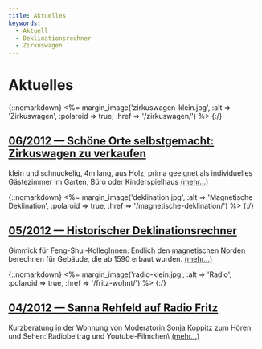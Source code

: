 ```yaml
---
title: Aktuelles
keywords:
  - Aktuell
  - Deklinationsrechner
  - Zirkuswagen
---
```


# Aktuelles

{::nomarkdown}
<%= margin_image('zirkuswagen-klein.jpg', :alt => 'Zirkuswagen', :polaroid => true, :href => '/zirkuswagen/') %>
{:/}

## [06/2012 — Schöne Orte selbstgemacht: Zirkuswagen zu verkaufen](/zirkuswagen/)

klein und schnuckelig, 4m lang, aus Holz, prima geeignet als individuelles Gästezimmer im Garten, Büro oder Kinderspielhaus
[(mehr...)](/zirkuswagen/)


{::nomarkdown}
<%= margin_image('deklination.jpg', :alt => 'Magnetische Deklination', :polaroid => true, :href => '/magnetische-deklination/') %>
{:/}

## [05/2012 — Historischer Deklinationsrechner](/magnetische-deklination/)

Gimmick für Feng-Shui-KollegInnen: Endlich den magnetischen Norden berechnen für Gebäude, die ab 1590 erbaut wurden.
[(mehr...)](/magnetische-deklination/)

{::nomarkdown}
<%= margin_image('radio-klein.jpg', :alt => 'Radio', :polaroid => true, :href => '/fritz-wohnt/') %>
{:/}

## [04/2012 — Sanna Rehfeld auf Radio Fritz](/fritz-wohnt/)

Kurzberatung in der Wohnung von Moderatorin Sonja Koppitz zum Hören und Sehen: Radiobeitrag und Youtube-Filmchen\\
[(mehr...)](/fritz-wohnt/)
